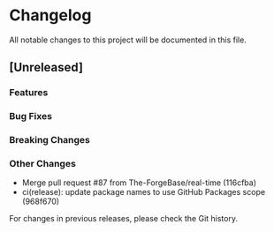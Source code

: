# Changelog

All notable changes to this project will be documented in this file.

## [Unreleased]

### Features

### Bug Fixes

### Breaking Changes

### Other Changes
* Merge pull request #87 from The-ForgeBase/real-time (116cfba)
* ci(release): update package names to use GitHub Packages scope (968f670)

For changes in previous releases, please check the Git history.
